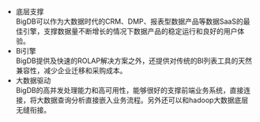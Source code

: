 + 底层支撑  
BigDB可以作为大数据时代的CRM、DMP、报表型数据产品等数据SaaS的最佳引擎，支撑数据量不断增长的情况下数据产品的稳定运行和良好的用户体验。  
+ Bi引擎  
BigDB提供及快速的ROLAP解决方案之外，还提供对传统的BI列表工具的天然兼容性，减少企业迁移和采购成本。  
+ 大数据驱动  
BigDB的高并发处理能力和高可用性，能够很好的支撑前端业务系统，直接连接，将大数据查询分析直接嵌入业务流程。另外还可以和hadoop大数据底层无缝衔接。

